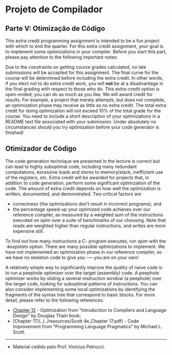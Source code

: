 # Projeto de Compilador

## Parte V: Otimização de Código

This extra credit programming assignment is intended to be a fun project with which to end the quarter. 
For this extra credit assignment, your goal is to implement some optimizations in your compiler.
Before you start this part, please pay attention to the following important notes:

Due to the constraints on getting course grades calculated, no late submissions will be accepted for this assignment.
The final curve for the course will be determined before including the extra credit. 
In other words, if you elect not to do extra credit work, 
you will __not__ be at a disadvantage in the final grading with respect to those who do.
This extra-credit option is open-ended; you can do as much as you like. 
We will award credit for results. For example, a project that merely attempts, but does not complete, an optimization phase may receive as little as no extra credit.
The total extra credit for doing optimization will not exceed 10% of the total grade for the course.
You need to include a short description of your optimizations in a README text file associated with your submission.
Under absolutely no circumstances should you try optimization before your code generator is finished!

## Otimizador de Código

The code generation technique we presented in the lecture is correct but can lead to highly suboptimal code, 
including many redundant computations, excessive loads and stores to memory/stack, inefficient use of the registers, etc.
Extra credit will be awarded for projects that, in addition to code generation, perform some significant optimization of the code. 
The amount of extra credit depends on how well the optimization is written, documented, and demonstrated. Two critical factors are

- correctness (the optimizations don’t result in incorrect programs); and
- the percentage speed-up your optimized code achieves over our reference compiler, as measured by a weighted sum of the instructions executed on spim over a suite of benchmarks of our choosing. 
Note that reads are weighted higher than regular instructions, and writes are more expensive still.

To find out how many instructions a C- program executes, run _spim_ with the _-keepstats_ option. There are many possible optimizations to implement. We have not implemented an optimization phase in our reference compiler, so we have no skeleton code to give you -— you are on your own!

A relatively simple way to significantly improve the quality of naive code is to run a peephole optimizer over the target (assembly) code. A peephole optimizer works by sliding a several-instruction window (a peephole) over the target code, looking for suboptimal patterns of instructions. You can also consider implementing 
some local optimizations by identifying the fragments of the syntax tree that correspond to basic blocks. 
For more detail, please refer to the following references:

- [Chapter 12](../../resources/chapter12-codeoptimization-DouglasThain.pdf) - Optimization from "Introduction to Compilers and Language Design" by Douglas Thain book;
- [Chapter 17](../../resources/Scott 4e_Chapter 17.pdf) - Code Improvement from "Programming Language Pragmatics" by Michael L. Scott.

---
 
- Material cedido pelo Prof. Vinicius Petrucci.
